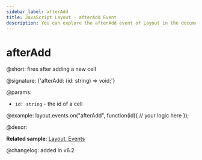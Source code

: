 ```yaml
---
sidebar_label: afterAdd
title: JavaScript Layout - afterAdd Event 
description: You can explore the afterAdd event of Layout in the documentation of the DHTMLX JavaScript UI library. Browse developer guides and API reference, try out code examples and live demos, and download a free 30-day evaluation version of DHTMLX Suite.
---
```


# afterAdd

@short: fires after adding a new cell

@signature: {'afterAdd: (id: string) => void;'}

@params:
- `id: string` - the id of a cell

@example:
layout.events.on("afterAdd", function(id){
    // your logic here
});

@descr:

**Related sample**: [Layout. Events](https://snippet.dhtmlx.com/fyxw0map)

@changelog:
added in v6.2

